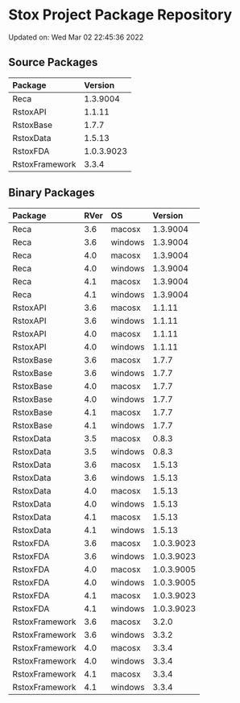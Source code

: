 # Stox Project Package Repository


Updated on: Wed Mar 02 22:45:36 2022
## Source Packages

|Package        |Version    |
|:--------------|:----------|
|Reca           |1.3.9004   |
|RstoxAPI       |1.1.11     |
|RstoxBase      |1.7.7      |
|RstoxData      |1.5.13     |
|RstoxFDA       |1.0.3.9023 |
|RstoxFramework |3.3.4      |

## Binary Packages

|Package        |RVer |OS      |Version    |
|:--------------|:----|:-------|:----------|
|Reca           |3.6  |macosx  |1.3.9004   |
|Reca           |3.6  |windows |1.3.9004   |
|Reca           |4.0  |macosx  |1.3.9004   |
|Reca           |4.0  |windows |1.3.9004   |
|Reca           |4.1  |macosx  |1.3.9004   |
|Reca           |4.1  |windows |1.3.9004   |
|RstoxAPI       |3.6  |macosx  |1.1.11     |
|RstoxAPI       |3.6  |windows |1.1.11     |
|RstoxAPI       |4.0  |macosx  |1.1.11     |
|RstoxAPI       |4.0  |windows |1.1.11     |
|RstoxBase      |3.6  |macosx  |1.7.7      |
|RstoxBase      |3.6  |windows |1.7.7      |
|RstoxBase      |4.0  |macosx  |1.7.7      |
|RstoxBase      |4.0  |windows |1.7.7      |
|RstoxBase      |4.1  |macosx  |1.7.7      |
|RstoxBase      |4.1  |windows |1.7.7      |
|RstoxData      |3.5  |macosx  |0.8.3      |
|RstoxData      |3.5  |windows |0.8.3      |
|RstoxData      |3.6  |macosx  |1.5.13     |
|RstoxData      |3.6  |windows |1.5.13     |
|RstoxData      |4.0  |macosx  |1.5.13     |
|RstoxData      |4.0  |windows |1.5.13     |
|RstoxData      |4.1  |macosx  |1.5.13     |
|RstoxData      |4.1  |windows |1.5.13     |
|RstoxFDA       |3.6  |macosx  |1.0.3.9023 |
|RstoxFDA       |3.6  |windows |1.0.3.9023 |
|RstoxFDA       |4.0  |macosx  |1.0.3.9005 |
|RstoxFDA       |4.0  |windows |1.0.3.9005 |
|RstoxFDA       |4.1  |macosx  |1.0.3.9023 |
|RstoxFDA       |4.1  |windows |1.0.3.9023 |
|RstoxFramework |3.6  |macosx  |3.2.0      |
|RstoxFramework |3.6  |windows |3.3.2      |
|RstoxFramework |4.0  |macosx  |3.3.4      |
|RstoxFramework |4.0  |windows |3.3.4      |
|RstoxFramework |4.1  |macosx  |3.3.4      |
|RstoxFramework |4.1  |windows |3.3.4      |
